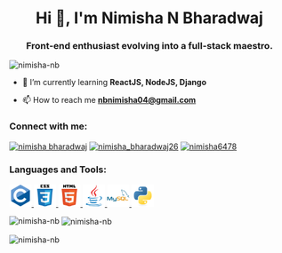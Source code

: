 <h1 align="center">Hi 👋, I'm Nimisha N Bharadwaj</h1>
<h3 align="center">Front-end enthusiast evolving into a full-stack maestro.</h3>

<p align="left"> <img src="https://komarev.com/ghpvc/?username=nimisha-nb&label=Profile%20views&color=0e75b6&style=flat" alt="nimisha-nb" /> </p>

- 🌱 I’m currently learning **ReactJS, NodeJS, Django**

- 📫 How to reach me **nbnimisha04@gmail.com**

<h3 align="left">Connect with me:</h3>
<p align="left">
<a href="https://www.linkedin.com/in/nimisha-bharadwaj-448420298/" target="blank"><img align="center" src="https://raw.githubusercontent.com/rahuldkjain/github-profile-readme-generator/master/src/images/icons/Social/linked-in-alt.svg" alt="nimisha bharadwaj" height="30" width="40" /></a>
<a href="https://instagram.com/nimisha_bharadwaj26" target="blank"><img align="center" src="https://raw.githubusercontent.com/rahuldkjain/github-profile-readme-generator/master/src/images/icons/Social/instagram.svg" alt="nimisha_bharadwaj26" height="30" width="40" /></a>
<a href="https://discord.gg/6478" target="blank"><img align="center" src="https://raw.githubusercontent.com/rahuldkjain/github-profile-readme-generator/master/src/images/icons/Social/discord.svg" alt="nimisha6478" height="30" width="40" /></a>
</p>

<h3 align="left">Languages and Tools:</h3>
<p align="left"> <a href="https://www.cprogramming.com/" target="_blank" rel="noreferrer"> <img src="https://raw.githubusercontent.com/devicons/devicon/master/icons/c/c-original.svg" alt="c" width="40" height="40"/> </a> <a href="https://www.w3schools.com/css/" target="_blank" rel="noreferrer"> <img src="https://raw.githubusercontent.com/devicons/devicon/master/icons/css3/css3-original-wordmark.svg" alt="css3" width="40" height="40"/> </a> <a href="https://www.w3.org/html/" target="_blank" rel="noreferrer"> <img src="https://raw.githubusercontent.com/devicons/devicon/master/icons/html5/html5-original-wordmark.svg" alt="html5" width="40" height="40"/> </a> <a href="https://www.java.com" target="_blank" rel="noreferrer"> <img src="https://raw.githubusercontent.com/devicons/devicon/master/icons/java/java-original.svg" alt="java" width="40" height="40"/> </a> <a href="https://www.mysql.com/" target="_blank" rel="noreferrer"> <img src="https://raw.githubusercontent.com/devicons/devicon/master/icons/mysql/mysql-original-wordmark.svg" alt="mysql" width="40" height="40"/> </a> <a href="https://www.python.org" target="_blank" rel="noreferrer"> <img src="https://raw.githubusercontent.com/devicons/devicon/master/icons/python/python-original.svg" alt="python" width="40" height="40"/> </a> </p>

<p><img align="left" src="https://github-readme-stats.vercel.app/api/top-langs?username=nimisha-nb&show_icons=true&locale=en&layout=compact" alt="nimisha-nb" /></p>

<p>&nbsp;<img align="center" src="https://github-readme-stats.vercel.app/api?username=nimisha-nb&show_icons=true&locale=en" alt="nimisha-nb" /></p>

<p><img align="center" src="https://github-readme-streak-stats.herokuapp.com/?user=nimisha-nb&" alt="nimisha-nb" /></p>
